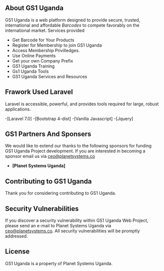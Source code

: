 
## About GS1 Uganda

GS1 Uganda is a web platform designed to provide secure, trusted, international and affordable *Barcodes* to compete favorably on the international market.
Services provided

- Get Barcode for Your Products
- Register for Membership to join GS1 Uganda
- Access Membership Privilledges.
- Use Online Payments 
- Get your own Company Prefix
- GS1 Uganda Training
- Gs1 Uganda Tools 
- GS1 Uganda Services and Resources


## Frawork Used Laravel

Laravel is accessible, powerful, and provides tools required for large, robust applications.

-[Laravel 7.0]
-[Bootstrap 4-dist]
-[Vanilla Javascript] 
-[Jquery]

## GS1 Partners And Sponsers

We would like to extend our thanks to the following sponsors for funding GS1 Uganda Project development. If you are interested in becoming a sponsor email us via [ceo@planetsystems.co](mailto:ceo@planetsystems.co)

- **[Planet Systems Uganda]**

## Contributing to GS1 Uganda

Thank you for considering contributing to GS1 Uganda.

## Security Vulnerabilities

If you discover a security vulnerability within GS1 Uganda Web Project, please send an e-mail to Planet Systems Uganda via [ceo@planetsystems.co](mailto:ceo@planetsystems.co). All security vulnerabilities will be promptly addressed.

## License

GS1 Uganda is a property of Planet Systems Uganda.
